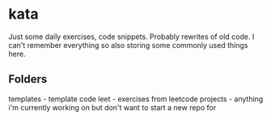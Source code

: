 # kata
Just some daily exercises, code snippets. Probably rewrites of old code. I can't remember everything so also storing some commonly used things here.

## Folders

templates - template code
leet - exercises from leetcode
projects - anything i'm currently working on but don't want to start a new repo for


